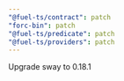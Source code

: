 ```yaml
---
"@fuel-ts/contract": patch
"forc-bin": patch
"@fuel-ts/predicate": patch
"@fuel-ts/providers": patch
---
```


Upgrade sway to 0.18.1
